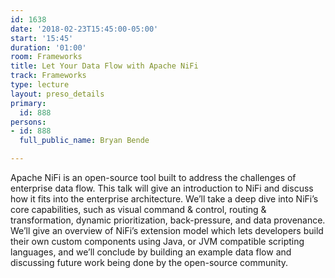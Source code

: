 ```yaml
---
id: 1638
date: '2018-02-23T15:45:00-05:00'
start: '15:45'
duration: '01:00'
room: Frameworks
title: Let Your Data Flow with Apache NiFi
track: Frameworks
type: lecture
layout: preso_details
primary:
  id: 888
persons:
- id: 888
  full_public_name: Bryan Bende

---
```

Apache NiFi is an open-source tool built to address the challenges of enterprise data flow. This talk will give an introduction to NiFi and discuss how it fits into the enterprise architecture. We’ll take a deep dive into NiFi’s core capabilities, such as visual command & control, routing & transformation, dynamic prioritization, back-pressure, and data provenance. We’ll give an overview of NiFi’s extension model which lets developers build their own custom components using Java, or JVM compatible scripting languages, and we’ll conclude by building an example data flow and discussing future work being done by the open-source community. 